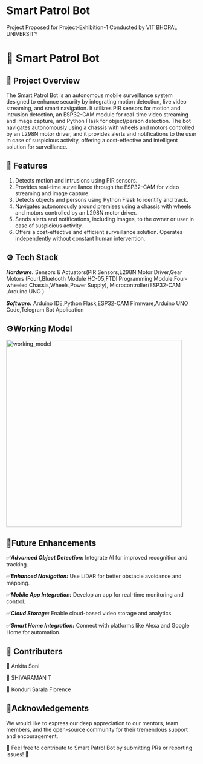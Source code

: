
# Smart Patrol Bot

Project Proposed for Project-Exhibition-1 Conducted by VIT BHOPAL UNIVERSITY

# 🤖 Smart Patrol Bot 
## 📌 Project Overview
The Smart Patrol Bot is an autonomous mobile surveillance system designed to enhance security by integrating motion detection, live video streaming, and smart navigation. It utilizes PIR sensors for motion and intrusion detection, an ESP32-CAM module for real-time video streaming and image capture, and Python Flask for object/person detection. The bot navigates autonomously using a chassis with wheels and motors controlled by an L298N motor driver, and it provides alerts and notifications to the user in case of suspicious activity, offering a cost-effective and intelligent solution for surveillance.

## 🌟 Features
1. Detects motion and intrusions using PIR sensors.
2. Provides real-time surveillance through the ESP32-CAM for video streaming and image capture.
3. Detects objects and persons using Python Flask to identify and track.
4. Navigates autonomously around premises using a chassis with wheels and motors controlled by an L298N motor driver.
5. Sends alerts and notifications, including images, to the owner or user in case of suspicious activity.
6. Offers a cost-effective and efficient surveillance solution.
Operates independently without constant human intervention.

## ⚙️ Tech Stack 
***Hardware:*** Sensors & Actuators(PIR Sensors,L298N Motor Driver,Gear Motors (Four),Bluetooth Module HC-05,FTDI Programming Module,Four-wheeled Chassis,Wheels,Power Supply), Microcontroller(ESP32-CAM ,Arduino UNO )

***Software:*** Arduino IDE,Python Flask,ESP32-CAM Firmware,Arduino UNO Code,Telegram Bot Application

## ⚙️Working Model
<img width="464" height="494" alt="working_model" src="https://github.com/user-attachments/assets/abd6a923-53a7-47cd-b05b-1aae21264560" />


## 📌Future Enhancements
✅***Advanced Object Detection:*** Integrate AI for improved recognition and tracking.

✅***Enhanced Navigation:*** Use LiDAR for better obstacle avoidance and mapping.

✅***Mobile App Integration:*** Develop an app for real-time monitoring and control.

✅***Cloud Storage:*** Enable cloud-based video storage and analytics.

✅***Smart Home Integration:*** Connect with platforms like Alexa and Google Home for automation.

## 👥 Contributers
🔵 Ankita Soni

🔵 SHIVARAMAN T

🔵 Konduri Sarala Florence

## 🌟Acknowledgements
We would like to express our deep appreciation to our mentors, team members, and the open-source community for their tremendous support and encouragement.

📌 Feel free to contribute to Smart Patrol Bot by submitting PRs or reporting issues! 🚀




